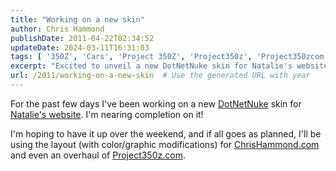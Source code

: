 ```yaml
---
title: "Working on a new skin"
author: Chris Hammond
publishDate: 2011-04-22T02:34:52
updateDate: 2024-03-11T16:31:03
tags: [ '350Z', 'Cars', 'Project 350Z', 'Project350z', 'Project350zcom' ]
excerpt: "Excited to unveil a new DotNetNuke skin for Natalie's website, with plans to apply it to other sites soon. Stay tuned for the weekend launch!"
url: /2011/working-on-a-new-skin  # Use the generated URL with year
---
```

<p>For the past few days I've been working on a new <a href="https://www.dotnetnuke.com/" target="_blank">DotNetNuke</a> skin for <a href="https://www.nataliehammond.com" target="_blank">Natalie's website</a>. I'm nearing completion on it!</p>  <p>I'm hoping to have it up over the weekend, and if all goes as planned, I'll be using the layout (with color/graphic modifications) for <a href="https://www.chrishammond.com/" target="_blank">ChrisHammond.com</a> and even an overhaul of <a href="https://www.project350z.com" target="_blank">Project350z.com</a>.</p> 

